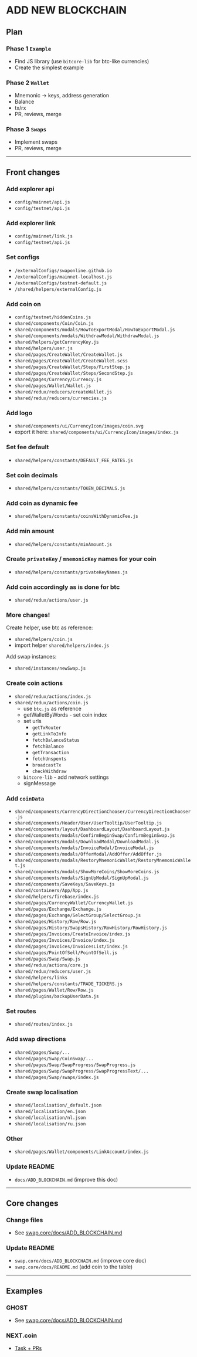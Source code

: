 # ADD NEW BLOCKCHAIN


## Plan

### Phase 1 `Example`

- Find JS library (use `bitcore-lib` for btc-like currencies)
- Create the simplest example


### Phase 2 `Wallet`

- Mnemonic -> keys, address generation
- Balance
- tx/rx
- PR, reviews, merge


### Phase 3 `Swaps`

- Implement swaps
- PR, reviews, merge


--------------------------------------------


## Front changes

### Add explorer api

- `config/mainnet/api.js`
- `config/testnet/api.js`


### Add explorer link

- `config/mainnet/link.js`
- `config/testnet/api.js`


### Set configs

- `/externalConfigs/swaponline.github.io`
- `/externalConfigs/mainnet-localhost.js`
- `/externalConfigs/testnet-default.js`
- `/shared/helpers/externalConfig.js`


### Add coin on

- `config/testnet/hiddenCoins.js`
- `shared/components/Coin/Coin.js`
- `shared/components/modals/HowToExportModal/HowToExportModal.js`
- `shared/components/modals/WithdrawModal/WithdrawModal.js`
- `shared/helpers/getCurrencyKey.js`
- `shared/helpers/user.js`
- `shared/pages/CreateWallet/CreateWallet.js`
- `shared/pages/CreateWallet/CreateWallet.scss`
- `shared/pages/CreateWallet/Steps/FirstStep.js`
- `shared/pages/CreateWallet/Steps/SecondStep.js`
- `shared/pages/Currency/Currency.js`
- `shared/pages/Wallet/Wallet.js`
- `shared/redux/reducers/createWallet.js`
- `shared/redux/reducers/currencies.js`


### Add logo

- `shared/components/ui/CurrencyIcon/images/coin.svg`
- export it here: `shared/components/ui/CurrencyIcon/images/index.js`


### Set fee default

- `shared/helpers/constants/DEFAULT_FEE_RATES.js`


### Set coin decimals

- `shared/helpers/constants/TOKEN_DECIMALS.js`


### Add coin as dynamic fee

- `shared/helpers/constants/coinsWithDynamicFee.js`


### Add min amount

- `shared/helpers/constants/minAmount.js`


### Create `privateKey` / `mnemonicKey` names for your coin

- `shared/helpers/constants/privateKeyNames.js`


### Add coin accordingly as is done for btc

- `shared/redux/actions/user.js`


### More changes!

Create helper, use btc as reference:

- `shared/helpers/coin.js`
- import helper `shared/helpers/index.js`

Add swap instances:

- `shared/instances/newSwap.js`


### Create coin actions

- `shared/redux/actions/index.js`
- `shared/redux/actions/coin.js`
	* use `btc.js` as reference
	* getWalletByWords - set coin index
	* set urls
		- `getTxRouter`
		- `getLinkToInfo`
		- `fetchBalanceStatus`
		- `fetchBalance`
		- `getTransaction`
		- `fetchUnspents`
		- `broadcastTx`
		- `checkWithdraw`
	* `bitcore-lib` - add network settings
	* signMessage


### Add `coinData`

- `shared/components/CurrencyDirectionChooser/CurrencyDirectionChooser.js`
- `shared/components/Header/User/UserTooltip/UserTooltip.js`
- `shared/components/layout/DashboardLayout/DashboardLayout.js`
- `shared/components/modals/ConfirmBeginSwap/ConfirmBeginSwap.js`
- `shared/components/modals/DownloadModal/DownloadModal.js`
- `shared/components/modals/InvoiceModal/InvoiceModal.js`
- `shared/components/modals/OfferModal/AddOffer/AddOffer.js`
- `shared/components/modals/RestoryMnemonicWallet/RestoryMnemonicWallet.js`
- `shared/components/modals/ShowMoreCoins/ShowMoreCoins.js`
- `shared/components/modals/SignUpModal/SignUpModal.js`
- `shared/components/SaveKeys/SaveKeys.js`
- `shared/containers/App/App.js`
- `shared/helpers/firebase/index.js`
- `shared/pages/CurrencyWallet/CurrencyWallet.js`
- `shared/pages/Exchange/Exchange.js`
- `shared/pages/Exchange/SelectGroup/SelectGroup.js`
- `shared/pages/History/Row/Row.js`
- `shared/pages/History/SwapsHistory/RowHistory/RowHistory.js`
- `shared/pages/Invoices/CreateInvoice/index.js`
- `shared/pages/Invoices/Invoice/index.js`
- `shared/pages/Invoices/InvoicesList/index.js`
- `shared/pages/PointOfSell/PointOfSell.js`
- `shared/pages/Swap/Swap.js`
- `shared/redux/actions/core.js`
- `shared/redux/reducers/user.js`
- `shared/helpers/links`
- `shared/helpers/constants/TRADE_TICKERS.js`
- `shared/pages/Wallet/Row/Row.js`
- `shared/plugins/backupUserData.js`


### Set routes

- `shared/routes/index.js`


### Add swap directions

- `shared/pages/Swap/...`
- `shared/pages/Swap/CoinSwap/...`
- `shared/pages/Swap/SwapProgress/SwapProgress.js`
- `shared/pages/Swap/SwapProgress/SwapProgressText/...`
- `shared/pages/Swap/swaps/index.js`


### Create swap localisation

- `shared/localisation/_default.json`
- `shared/localisation/en.json`
- `shared/localisation/nl.json`
- `shared/localisation/ru.json`


### Other

- `shared/pages/Wallet/components/LinkAccount/index.js`


### Update README

- `docs/ADD_BLOCKCHAIN.md` (improve this doc)


--------------------------------------------


## Core changes

### Change files

- See [swap.core/docs/ADD_BLOCKCHAIN.md](https://github.com/swaponline/swap.core/blob/master/docs/ADD_BLOCKCHAIN.md)


### Update README

- `swap.core/docs/ADD_BLOCKCHAIN.md` (improve core doc)
- `swap.core/docs/README.md` (add coin to the table)


--------------------------------------------


## Examples

### GHOST

- See [swap.core/docs/ADD_BLOCKCHAIN.md](https://github.com/swaponline/swap.core/blob/master/docs/ADD_BLOCKCHAIN.md)


### NEXT.coin

- [Task + PRs](https://github.com/swaponline/swap.core/issues/504)
